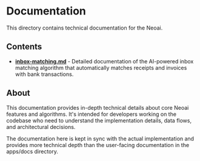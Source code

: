 # Documentation

This directory contains technical documentation for the Neoai.

## Contents

- **[inbox-matching.md](./inbox-matching.md)** - Detailed documentation of the AI-powered inbox matching algorithm that automatically matches receipts and invoices with bank transactions.

## About

This documentation provides in-depth technical details about core Neoai features and algorithms. It's intended for developers working on the codebase who need to understand the implementation details, data flows, and architectural decisions.

The documentation here is kept in sync with the actual implementation and provides more technical depth than the user-facing documentation in the apps/docs directory.
